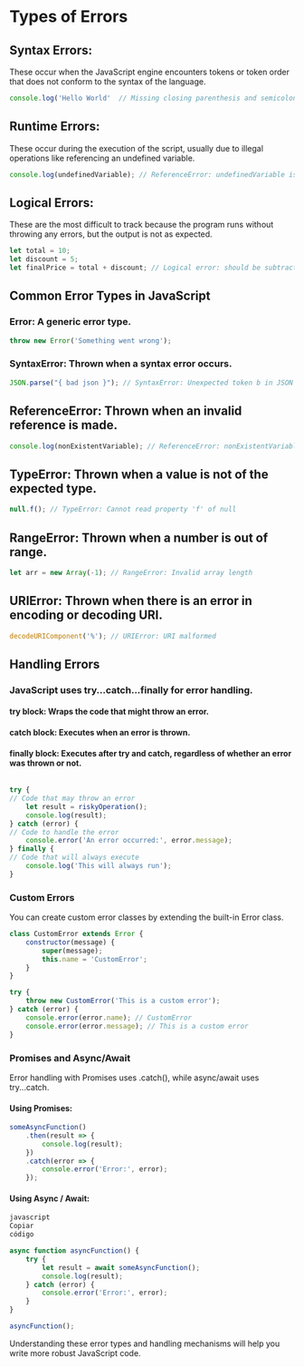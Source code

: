 # Types of Errors

## Syntax Errors:

These occur when the JavaScript engine encounters tokens or token order that does not conform to the syntax of the
language.

```js
console.log('Hello World'  // Missing closing parenthesis and semicolon
```

## Runtime Errors:

These occur during the execution of the script, usually due to illegal operations like referencing an undefined
variable.

```js
console.log(undefinedVariable); // ReferenceError: undefinedVariable is not defined
```

## Logical Errors:

These are the most difficult to track because the program runs without throwing any errors, but the output is not as
expected.

```js
let total = 10;
let discount = 5;
let finalPrice = total + discount; // Logical error: should be subtraction
```

## Common Error Types in JavaScript

### Error: A generic error type.

```js
throw new Error('Something went wrong');
```

### SyntaxError: Thrown when a syntax error occurs.

```js
JSON.parse("{ bad json }"); // SyntaxError: Unexpected token b in JSON at position 2
```

## ReferenceError: Thrown when an invalid reference is made.

```js
console.log(nonExistentVariable); // ReferenceError: nonExistentVariable is not defined
```

## TypeError: Thrown when a value is not of the expected type.

```js
null.f(); // TypeError: Cannot read property 'f' of null
```

## RangeError: Thrown when a number is out of range.

```js
let arr = new Array(-1); // RangeError: Invalid array length
```

## URIError: Thrown when there is an error in encoding or decoding URI.

```js
decodeURIComponent('%'); // URIError: URI malformed
```

## Handling Errors

### JavaScript uses try...catch...finally for error handling.

#### try block: Wraps the code that might throw an error.

#### catch block: Executes when an error is thrown.

#### finally block: Executes after try and catch, regardless of whether an error was thrown or not.

```js

try {
// Code that may throw an error
    let result = riskyOperation();
    console.log(result);
} catch (error) {
// Code to handle the error
    console.error('An error occurred:', error.message);
} finally {
// Code that will always execute
    console.log('This will always run');
}
```

### Custom Errors

You can create custom error classes by extending the built-in Error class.

```js
class CustomError extends Error {
    constructor(message) {
        super(message);
        this.name = 'CustomError';
    }
}

try {
    throw new CustomError('This is a custom error');
} catch (error) {
    console.error(error.name); // CustomError
    console.error(error.message); // This is a custom error
}
```

### Promises and Async/Await

Error handling with Promises uses .catch(), while async/await uses try...catch.

#### Using Promises:

```js
someAsyncFunction()
    .then(result => {
        console.log(result);
    })
    .catch(error => {
        console.error('Error:', error);
    });
``` 

#### Using Async / Await:

```js
javascript
Copiar
código

async function asyncFunction() {
    try {
        let result = await someAsyncFunction();
        console.log(result);
    } catch (error) {
        console.error('Error:', error);
    }
}

asyncFunction();
```

Understanding these error types and handling mechanisms will help you write more robust JavaScript code.